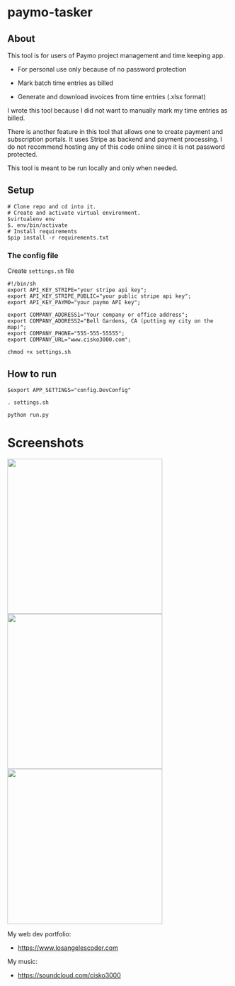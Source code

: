 # paymo-tasker
## About
This tool is for users of Paymo project management and time keeping app.

* For personal use only because of no password protection

* Mark batch time entries as billed

* Generate and download invoices from time entries (.xlsx format)


I wrote this tool because I did not want to manually mark my time entries as billed.

There is another feature in this tool that allows one to create payment and subscription portals. It uses Stripe as backend and payment processing. I do not recommend hosting any of this code online since it is not password protected.

This tool is meant to be run locally and only when needed.

## Setup
```
# Clone repo and cd into it.
# Create and activate virtual environment.
$virtualenv env
$. env/bin/activate
# Install requirements
$pip install -r requirements.txt
```
### The config file
Create `settings.sh` file
```
#!/bin/sh
export API_KEY_STRIPE="your stripe api key";
export API_KEY_STRIPE_PUBLIC="your public stripe api key";
export API_KEY_PAYMO="your paymo API key";

export COMPANY_ADDRESS1="Your company or office address";
export COMPANY_ADDRESS2="Bell Gardens, CA (putting my city on the map)";
export COMPANY_PHONE="555-555-55555";
export COMPANY_URL="www.cisko3000.com";

```
`chmod +x settings.sh`
## How to run
`$export APP_SETTINGS="config.DevConfig"`

`. settings.sh`

`python run.py`
# Screenshots

<img src="https://imgur.com/XIZsDAA.jpg" width="350px">


<img src="https://imgur.com/JdS63l1.jpg" width="350px">


<img src="https://imgur.com/1js6RLH.jpg" width="350px">

My web dev portfolio:
* <https://www.losangelescoder.com>

My music:
* <https://soundcloud.com/cisko3000>
